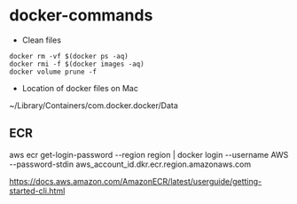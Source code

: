 # docker-commands

- Clean files

```
docker rm -vf $(docker ps -aq)
docker rmi -f $(docker images -aq)
docker volume prune -f
```


- Location of docker files on Mac

~/Library/Containers/com.docker.docker/Data

## ECR

aws ecr get-login-password --region region | docker login --username AWS --password-stdin aws_account_id.dkr.ecr.region.amazonaws.com

https://docs.aws.amazon.com/AmazonECR/latest/userguide/getting-started-cli.html
